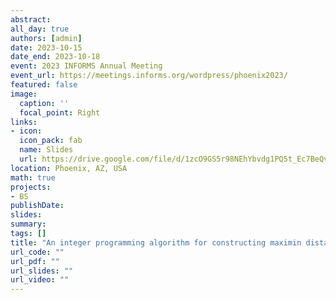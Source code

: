```yaml
---
abstract:
all_day: true
authors: [admin]
date: 2023-10-15
date_end: 2023-10-18
event: 2023 INFORMS Annual Meeting
event_url: https://meetings.informs.org/wordpress/phoenix2023/
featured: false
image:
  caption: ''
  focal_point: Right
links:
- icon: 
  icon_pack: fab
  name: Slides
  url: https://drive.google.com/file/d/1zcO9GS5r98NEhYbvdg1PQ5t_Ec7BeQvh/view?usp=sharing
location: Phoenix, AZ, USA
math: true
projects:
- BS
publishDate: 
slides:
summary: 
tags: []
title: "An integer programming algorithm for constructing maximin distance designs from good lattice point sets"
url_code: ""
url_pdf: ""
url_slides: ""
url_video: ""
---
```


